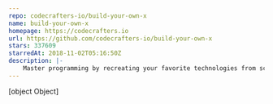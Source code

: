 ```yaml
---
repo: codecrafters-io/build-your-own-x
name: build-your-own-x
homepage: https://codecrafters.io
url: https://github.com/codecrafters-io/build-your-own-x
stars: 337609
starredAt: 2018-11-02T05:16:50Z
description: |-
    Master programming by recreating your favorite technologies from scratch.
---
```


[object Object]
